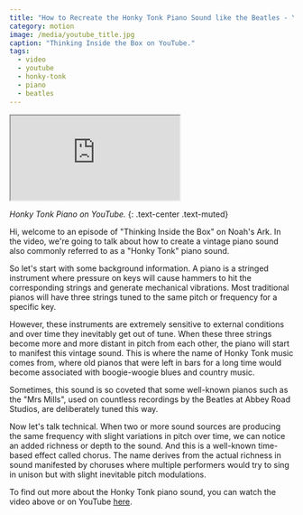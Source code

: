 ```yaml
---
title: "How to Recreate the Honky Tonk Piano Sound like the Beatles - YouTube"
category: motion
image: /media/youtube_title.jpg
caption: "Thinking Inside the Box on YouTube."
tags:
  - video
  - youtube
  - honky-tonk
  - piano
  - beatles
---
```


<div class="embed-responsive embed-responsive-16by9">
	<iframe class="embed-responsive-item" src="https://www.youtube.com/embed/Rv1lrGDtKIg" allowfullscreen></iframe>
</div>

_Honky Tonk Piano on YouTube._
{: .text-center .text-muted}

Hi, welcome to an episode of "Thinking Inside the Box" on Noah's Ark. In the video, we're going to talk about how to create a vintage piano sound also commonly referred to as a "Honky Tonk" piano sound.

So let's start with some background information. A piano is a stringed instrument where pressure on keys will cause hammers to hit the corresponding strings and generate mechanical vibrations. Most traditional pianos will have three strings tuned to the same pitch or frequency for a specific key.

However, these instruments are extremely sensitive to external conditions and over time they inevitably get out of tune. When these three strings become more and more distant in pitch from each other, the piano will start to manifest this vintage sound. This is where the name of Honky Tonk music comes from, where old pianos that were left in bars for a long time would become associated with boogie-woogie blues and country music.

Sometimes, this sound is so coveted that some well-known pianos such as the "Mrs Mills", used on countless recordings by the Beatles at Abbey Road Studios, are deliberately tuned this way.

Now let's talk technical. When two or more sound sources are producing the same frequency with slight variations in pitch over time, we can notice an added richness or depth to the sound. And this is a well-known time-based effect called chorus. The name derives from the actual richness in sound manifested by choruses where multiple performers would try to sing in unison but with slight inevitable pitch modulations.

To find out more about the Honky Tonk piano sound, you can watch the video above or on YouTube [here](https://youtu.be/Rv1lrGDtKIg).
